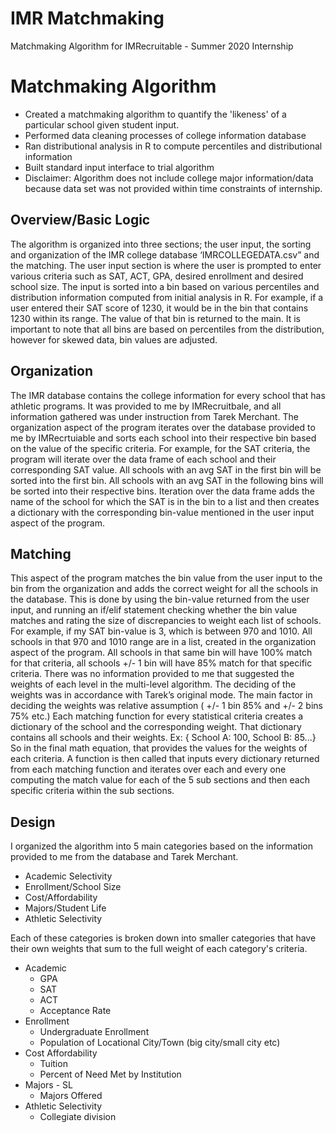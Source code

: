 # IMR Matchmaking
Matchmaking Algorithm for IMRecruitable - Summer 2020 Internship

# Matchmaking Algorithm
* Created a matchmaking algorithm to quantify the 'likeness' of a particular school given student input.
* Performed data cleaning processes of college information database
* Ran distributional analysis in R to compute percentiles and distributional information
* Built standard input interface to trial algorithm
* Disclaimer: Algorithm does not include college major information/data because data set was not provided within time constraints of internship.

## Overview/Basic Logic
The algorithm is organized into three sections; the user input, the sorting and organization of the IMR college database ‘IMRCOLLEGEDATA.csv” and the matching.
The user input section is where the user is prompted to enter various criteria such as SAT, ACT, GPA, desired enrollment and desired school size. The input is sorted into a bin based on various percentiles and distribution information computed from initial analysis in R. For example, if a user entered their SAT score of 1230, it would be in the bin that contains 1230 within its range. The value of that bin is returned to the main. It is important to note that all bins are based on percentiles from the distribution, however for skewed data, bin values are adjusted.

## Organization
The IMR database contains the college information for every school that has athletic programs. It was provided to me by IMRecruitbale, and all information gathered was under instruction from Tarek Merchant.
The organization aspect of the program iterates over the database provided to me by IMRecrtuiable and sorts each school into their respective bin based on the value of the specific criteria. For example, for the SAT criteria, the program will iterate over the data frame of each school and their corresponding SAT value. All schools with an avg SAT in the first bin will be sorted into the first bin. All schools with an avg SAT in the following bins will be sorted into their respective bins.
Iteration over the data frame adds the name of the school for which the SAT is in the bin to a list and then creates a dictionary with the corresponding bin-value mentioned in the user input aspect of the program.

## Matching
This aspect of the program matches the bin value from the user input to the bin from the organization and adds the correct weight for all the schools in the database.
This is done by using the bin-value returned from the user input, and running an if/elif statement checking whether the bin value matches and rating the size of discrepancies to weight each list of schools.
For example, if my SAT bin-value is 3, which is between 970 and 1010. All schools in that 970 and 1010 range are in a list, created in the organization aspect of the program. All schools in that same bin will have 100% match for that criteria, all schools +/- 1 bin will have 85% match for that specific criteria.
There was no information provided to me that suggested the weights of each level in the multi-level algorithm. The deciding of the weights was in accordance with Tarek’s original mode. The main factor in deciding the weights was relative assumption ( +/- 1 bin 85% and +/- 2 bins 75% etc.) ​Each matching function for every statistical criteria creates a dictionary of the school and the corresponding weight.
That dictionary contains all schools and their weights. Ex: { School A: 100, School B: 85...} So in the final math equation, that provides the values for the weights of each criteria.
A function is then called that inputs every dictionary returned from each matching function and iterates over each and every one computing the match value for each of the 5 sub sections and then each specific criteria within the sub sections.

## Design
I organized the algorithm into 5 main categories based on the information provided to me from the database and Tarek Merchant.
* Academic Selectivity
* Enrollment/School Size
* Cost/Affordability
* Majors/Student Life
* Athletic Selectivity

Each of these categories is broken down into smaller categories that have their own weights that sum to the full weight of each category's criteria.
* Academic
  * GPA
  * SAT
  * ACT
  * Acceptance Rate
* Enrollment
  * Undergraduate Enrollment
  * Population of Locational City/Town (big city/small city etc)
* Cost Affordability
  * Tuition
  * Percent of Need Met by Institution
* Majors - SL
  * Majors Offered 
* Athletic Selectivity
  * Collegiate division
  

    
